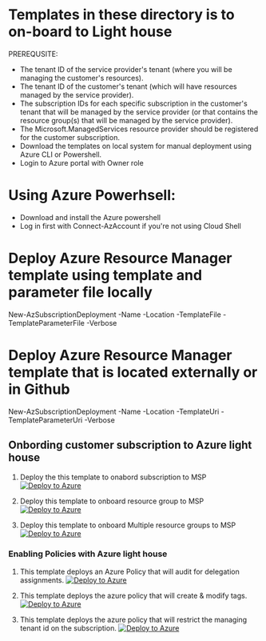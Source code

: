 # Templates in these directory is to on-board to Light house
PREREQUSITE:
- The tenant ID of the service provider's tenant (where you will be managing the customer's resources).
- The tenant ID of the customer's tenant (which will have resources managed by the service provider).
- The subscription IDs for each specific subscription in the customer's tenant that will be managed by the service provider (or that contains the resource group(s) that will be managed by the service provider).
- The Microsoft.ManagedServices resource provider should be registered for the customer subscription.
- Download the templates on local system for manual deployment using Azure CLI or Powershell.
- Login to Azure portal with Owner role


# Using Azure Powerhsell:
- Download and install the Azure powershell 
- Log in first with Connect-AzAccount if you're not using Cloud Shell

# Deploy Azure Resource Manager template using template and parameter file locally
New-AzSubscriptionDeployment -Name <deploymentName> -Location <AzureRegion> -TemplateFile <pathToTemplateFile> -TemplateParameterFile <pathToParameterFile>        -Verbose

# Deploy Azure Resource Manager template that is located externally or in Github
New-AzSubscriptionDeployment -Name <deploymentName> -Location <AzureRegion> -TemplateUri <templateUri> -TemplateParameterUri <parameterUri> -Verbose


## Onbording customer subscription to Azure light house

1. Deploy the this template to onabord subscription to MSP
[![Deploy to Azure](https://aka.ms/deploytoazurebutton)](https://portal.azure.com/#create/Microsoft.Template/uri/https%3A%2F%2Fraw.githubusercontent.com%2Fkulbirsj%2FAzure-Light-House%2Fmain%2FLight%20House%20Templates%2FOnboard%2FSusbcriptiondelegatedResourceManagement.json)


2. Deploy this template to onboard resource group to MSP
[![Deploy to Azure](https://aka.ms/deploytoazurebutton)](https://portal.azure.com/#create/Microsoft.Template/uri/https%3A%2F%2Fraw.githubusercontent.com%2Fkulbirsj%2FAzure-Light-House%2Fmain%2FLight%2520House%2520Templates%2FOnboard%2FRG.json)


3. Deploy this template to onboard Multiple resource groups to MSP
[![Deploy to Azure](https://aka.ms/deploytoazurebutton)](https://portal.azure.com/#create/Microsoft.Template/uri/https%3A%2F%2Fraw.githubusercontent.com%2Fkulbirsj%2FAzure-Light-House%2Fmain%2FLight%2520House%2520Templates%2FOnboard%2FMultiRG.json)


### Enabling Policies with Azure light house

1. This template deploys an Azure Policy that will audit for delegation assignments.
[![Deploy to Azure](https://aka.ms/deploytoazurebutton)](https://portal.azure.com/#create/Microsoft.Template/uri/https%3A%2F%2Fraw.githubusercontent.com%2Fkulbirsj%2FAzure-Light-House%2Fmain%2FLight%2520House%2520Templates%2FPolicies%2FAuditdelegation.json)

2. This template deploys the azure policy that will create & modify tags.
[![Deploy to Azure](https://aka.ms/deploytoazurebutton)](https://portal.azure.com/#create/Microsoft.Template/uri/https%3A%2F%2Fraw.githubusercontent.com%2Fkulbirsj%2FAzure-Light-House%2Fmain%2FLight%2520House%2520Templates%2FPolicies%2Fenforcetags.json)


3. This template deploys the azure policy that will restrict the managing tenant id on the subscription.
[![Deploy to Azure](https://aka.ms/deploytoazurebutton)](https://portal.azure.com/#create/Microsoft.Template/uri/https%3A%2F%2Fraw.githubusercontent.com%2Fkulbirsj%2FAzure-Light-House%2Fmain%2FLight%2520House%2520Templates%2FPolicies%2FAllowedManagingTenantID.json)

